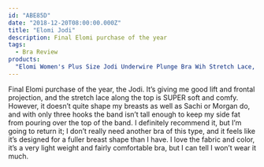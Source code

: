 ```yaml
---
id: "ABE85D"
date: "2018-12-20T08:00:00.000Z"
title: "Elomi Jodi"
description: Final Elomi purchase of the year
tags:
  - Bra Review
products:
  "Elomi Women's Plus Size Jodi Underwire Plunge Bra Wih Stretch Lace, 42F": https://www.amazon.com/exec/obidos/ASIN/B01MS6YLE4/curvyandtrans-20
---
```

Final Elomi purchase of the year, the Jodi. It’s giving me good lift and frontal projection, and the stretch lace along the top is SUPER soft and comfy. However, it doesn’t quite shape my breasts as well as Sachi or Morgan do, and with only three hooks the band isn’t tall enough to keep my side fat from pouring over the top of the band. I definitely recommend it, but I’m going to return it; I don’t really need another bra of this type, and it feels like it’s designed for a fuller breast shape than I have. I love the fabric and color, it’s a very light weight and fairly comfortable bra, but I can tell I won’t wear it much.

